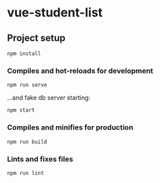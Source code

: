 # vue-student-list

## Project setup
```
npm install
```

### Compiles and hot-reloads for development
```
npm run serve
```

...and fake db server starting:

```
npm start
```

### Compiles and minifies for production
```
npm run build
```

### Lints and fixes files
```
npm run lint
```
